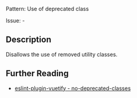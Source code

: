 Pattern: Use of deprecated class

Issue: -

## Description

Disallows the use of removed utility classes.

## Further Reading

* [eslint-plugin-vuetify - no-deprecated-classes](https://github.com/vuetifyjs/eslint-plugin-vuetify/blob/master/docs/rules/no-deprecated-classes.md)
